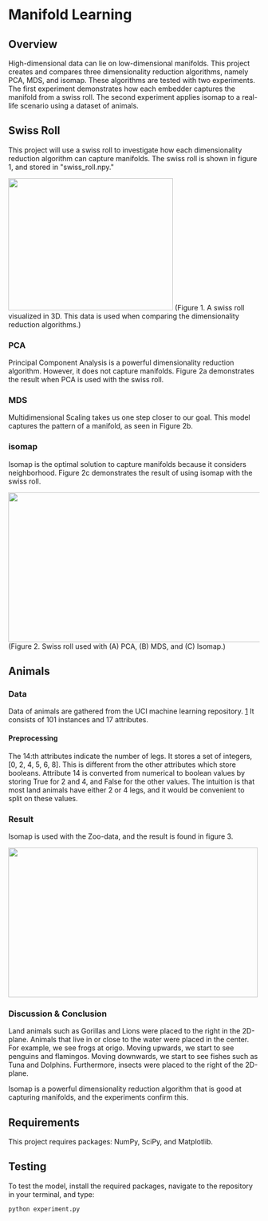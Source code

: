 # Manifold Learning

## Overview
High-dimensional data can lie on low-dimensional manifolds. This project creates and compares three dimensionality reduction algorithms, namely PCA, MDS, and isomap. These algorithms are tested with two experiments. The first experiment demonstrates how each embedder captures the manifold from a swiss roll. The second experiment applies isomap to a real-life scenario using a dataset of animals.

## Swiss Roll
This project will use a swiss roll to investigate how each dimensionality reduction algorithm can capture manifolds. The swiss roll is shown in figure 1, and stored in "swiss_roll.npy."

<img src="https://i.ibb.co/SnxyGT0/data.png" width="330" height="265">
(Figure 1. A swiss roll visualized in 3D. This data is used when comparing the dimensionality reduction algorithms.)

### PCA
Principal Component Analysis is a powerful dimensionality reduction algorithm. However, it does not capture manifolds. Figure 2a demonstrates the result when PCA is used with the swiss roll.

### MDS
Multidimensional Scaling takes us one step closer to our goal. This model captures the pattern of a manifold, as seen in Figure 2b.

### isomap
Isomap is the optimal solution to capture manifolds because it considers neighborhood. Figure 2c demonstrates the result of using isomap with the swiss roll.

<img src="https://i.ibb.co/Ph0Sk8H/Ska-rmavbild-2021-03-19-kl-05-47-57.png" width="700" height="300">
(Figure 2. Swiss roll used with (A) PCA, (B) MDS, and (C) Isomap.)


## Animals

### Data
Data of animals are gathered from the UCI machine learning repository. [1](http://archive.ics.uci.edu/ml/datasets/Zoo) It consists of 101 instances and 17 attributes.

#### Preprocessing
The 14:th attributes indicate the number of legs. It stores a set of integers, [0, 2, 4, 5, 6, 8]. This is different from the other attributes which store booleans. Attribute 14 is converted from numerical to boolean values by storing True for 2 and 4, and False for the other values. The intuition is that most land animals have either 2 or 4 legs, and it would be convenient to split on these values.

### Result
Isomap is used with the Zoo-data, and the result is found in figure 3.

<img src="https://i.ibb.co/hf22KR9/Ska-rmavbild-2021-03-19-kl-05-35-28.png" width="500" height="300">

### Discussion & Conclusion
Land animals such as Gorillas and Lions were placed to the right in the 2D-plane. Animals that live in or close to the water were placed in the center. For example, we see frogs at origo. Moving upwards, we start to see penguins and flamingos. Moving downwards, we start to see fishes such as Tuna and Dolphins. Furthermore, insects were placed to the right of the 2D-plane.  


Isomap is a powerful dimensionality reduction algorithm that is good at capturing manifolds, and the experiments confirm this.


## Requirements
This project requires packages: NumPy, SciPy, and Matplotlib.


## Testing

To test the model, install the required packages, navigate to the repository in your terminal, and type:

```bash
python experiment.py
```

